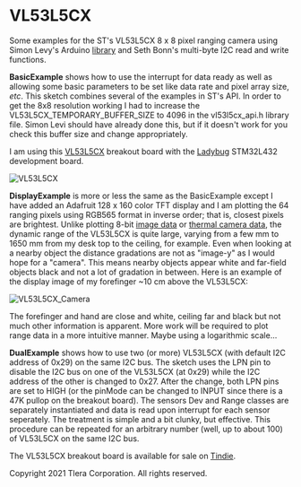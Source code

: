 # VL53L5CX

Some examples for the ST's VL53L5CX 8 x 8 pixel ranging camera using Simon Levy's Arduino [library](https://github.com/simondlevy/VL53L5) and Seth Bonn's multi-byte I2C read and write functions. 

**BasicExample** shows how to use the interrupt for data ready as well as allowing some basic parameters to be set like data rate and pixel array size, _etc_. This sketch combines several of the examples in ST's API.  In order to get the 8x8 resolution working I had to increase the VL53L5CX_TEMPORARY_BUFFER_SIZE to 4096 in the vl53l5cx_api.h library file. Simon Levi should have already done this, but if it doesn't work for you check this buffer size and change appropriately.

I am using this [VL53L5CX](https://www.tindie.com/products/onehorse/vl53l5cx-ranging-camera/) breakout board with the [Ladybug](https://www.tindie.com/products/tleracorp/ladybug-stm32l432-development-board/) STM32L432 development board.

![VL53L5CX](https://user-images.githubusercontent.com/6698410/130281581-7066b8eb-501c-4517-9d8b-99e0260654ec.jpg)

**DisplayExample** is more or less the same as the BasicExample except I have added an Adafruit 128 x 160 color TFT display and I am plotting the 64 ranging pixels using RGB565 format in inverse order; that is, closest pixels are brightest. Unlike plotting 8-bit [image data](https://github.com/kriswiner/PAA3905) or [thermal camera data](https://github.com/kriswiner/PAF9701), the dynamic range of the VL53L5CX is quite large, varying from a few mm to 1650 mm from my desk top to the ceiling, for example. Even when looking at a nearby object the distance gradations are not as "image-y" as I would hope for a "camera". This means nearby objects appear white and far-field objects black and not a lot of gradation in between. Here is an example of the display image of my forefinger ~10 cm above the VL53L5CX:

![VL53L5CX_Camera](https://user-images.githubusercontent.com/6698410/136470679-1ef91c97-2cd8-4039-8b47-16ca124c3251.jpg)

The forefinger and hand are close and white, ceiling far and black but not much other information is apparent. More work will be required to plot range data in a more intuitive manner. Maybe using a logarithmic scale...

**DualExample** shows how to use two (or more) VL53L5CX (with default I2C address of 0x29) on the same I2C bus. The sketch uses the LPN pin to disable the I2C bus on one of the VL53L5CX (at 0x29) while the I2C address of the other is changed to 0x27. After the change, both LPN pins are set to HIGH (or the pinMode can be changed to INPUT since there is a 47K pullop on the breakout board). The sensors Dev and Range classes are separately instantiated and data is read upon interrupt for each sensor seperately. The treatment is simple and a bit clunky, but effective. This procedure can be repeated for an arbitrary number (well, up to about 100) of VL53L5CX on the same I2C bus.

The VL53L5CX breakout board is available for sale on [Tindie](https://www.tindie.com/products/onehorse/vl53l5cx-ranging-camera/).

Copyright 2021 Tlera Corporation. All rights reserved.
